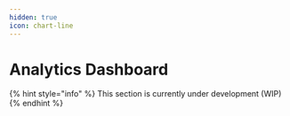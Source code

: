 ```yaml
---
hidden: true
icon: chart-line
---
```


# Analytics Dashboard

{% hint style="info" %}
This section is currently under development (WIP)
{% endhint %}

